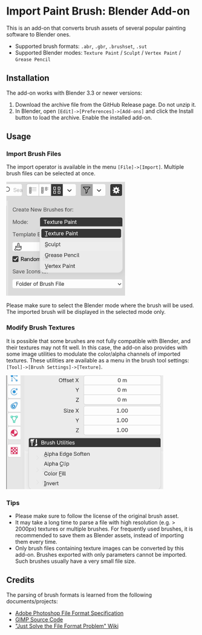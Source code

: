 # Import Paint Brush: Blender Add-on

This is an add-on that converts brush assets of several popular painting software to Blender ones.

- Supported brush formats: `.abr`, `.gbr`, `.brushset`, `.sut`
- Supported Blender modes: `Texture Paint` / `Sculpt` / `Vertex Paint` / `Grease Pencil`

## Installation

The add-on works with Blender 3.3 or newer versions:

1. Download the archive file from the GitHub Release page. Do not unzip it.
2. In Blender, open `[Edit]->[Preferences]->[Add-ons]` and click the Install button to load the archive. Enable the installed add-on.

## Usage

### Import Brush Files

The import operator is available in the menu `[File]->[Import]`. Multiple brush files can be selected at once.

<img src="docs/import_menu.png" height=300>

Please make sure to select the Blender mode where the brush will be used. The imported brush will be displayed in the selected mode only.

### Modify Brush Textures

It is possible that some brushes are not fully compatible with Blender, and their textures may not fit well. In this case, the add-on also provides with some image utilities to modulate the color/alpha channels of imported textures. These utilities are available as a menu in the brush tool settings: `[Tool]->[Brush Settings]->[Texture]`.

<img src="docs/util_menu.png" height=300>

### Tips

- Please make sure to follow the license of the original brush asset. 
- It may take a long time to parse a file with high resolution (e.g. > 2000px) textures or multiple brushes. For frequently used brushes, it is recommended to save them as Blender assets, instead of importing them every time.
- Only brush files containing texture images can be converted by this add-on. Brushes exported with only parameters cannot be imported. Such brushes usually have a very small file size.

## Credits

The parsing of brush formats is learned from the following documents/projects:

- [Adobe Photoshop File Format Specification](https://www.adobe.com/devnet-apps/photoshop/fileformatashtml/)
- [GIMP Source Code](https://github.com/GNOME/gimp/)
- ["Just Solve the File Format Problem" Wiki](http://fileformats.archiveteam.org/wiki/Photoshop_brush)